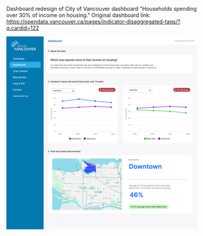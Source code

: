 Dashboard redesign of City of Vancouver dashboard "Households spending over 30% of income on housing."
Original dashboard link: https://opendata.vancouver.ca/pages/indicator-disaggregated-tags/?q.cardid=122

![Figma Wireframe](studio_dashboardwireframe.png)
